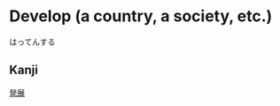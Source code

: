 # Develop (a country, a society, etc.)
はってんする

## Kanji
[発](../Kanji/kanji-dict/発.md)[展](../Kanji/kanji-dict/展.md)